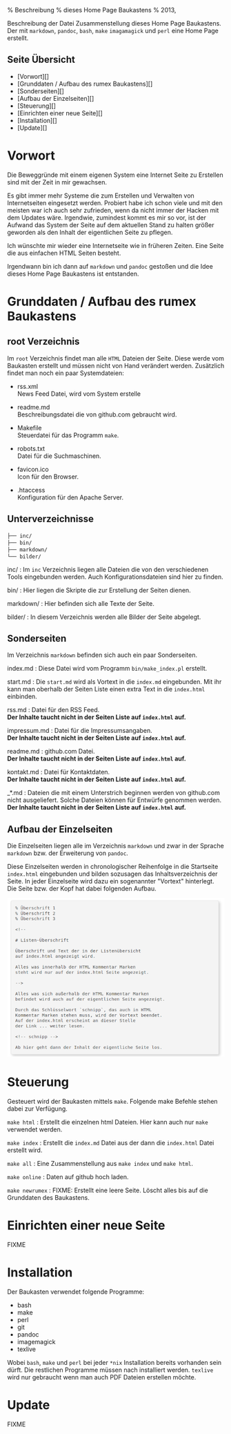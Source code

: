 % Beschreibung 
% dieses Home Page Baukastens
% 2013,

<!--

# Beschreibung dieses Home Page Baukastens

-->

Beschreibung der Datei Zusammenstellung dieses Home Page
Baukastens.
Der mit `markdown`, `pandoc`, `bash`, `make` `imagamagick` und `perl` 
eine Home Page erstellt.

<!-- schnipp -->


## Seite Übersicht

* [Vorwort][]
* [Grunddaten / Aufbau des rumex Baukastens][]
* [Sonderseiten][]
* [Aufbau der Einzelseiten][]
* [Steuerung][]
* [Einrichten einer neue Seite][]
* [Installation][]
* [Update][]


# Vorwort

Die Beweggründe mit einem eigenen System eine Internet Seite zu Erstellen sind
mit der Zeit in mir gewachsen.

Es gibt immer mehr Systeme die zum Erstellen und Verwalten von Internetseiten
eingesetzt werden.
Probiert habe ich schon viele und mit den meisten war ich auch sehr zufrieden,
wenn da nicht immer der Hacken mit dem Updates wäre. 
Irgendwie, zumindest kommt es mir so vor, ist der Aufwand das 
System der Seite auf dem aktuellen Stand zu halten größer geworden als den Inhalt der eigentlichen Seite zu pflegen.

Ich wünschte mir wieder eine Internetseite wie in früheren Zeiten.
Eine Seite die aus einfachen HTML Seiten besteht.

Irgendwann bin ich dann auf `markdown` und `pandoc` gestoßen und die Idee dieses
Home Page Baukastens ist entstanden.


# Grunddaten / Aufbau des rumex Baukastens

## root Verzeichnis

Im `root` Verzeichnis findet man alle `HTML` Dateien
der Seite. Diese werde vom Baukasten erstellt und
müssen nicht von Hand verändert werden.
Zusätzlich findet man noch ein paar Systemdateien:

- rss.xml \
News Feed Datei, wird vom System erstelle

- readme.md \
Beschreibungsdatei die von github.com gebraucht wird.

- Makefile \
Steuerdatei für das Programm `make`.

- robots.txt \
Datei für die Suchmaschinen.

- favicon.ico \
Icon für den Browser.

- .htaccess \
Konfiguration für den Apache Server.
	

## Unterverzeichnisse

~~~{.text}
├── inc/
├── bin/
├── markdown/
└── bilder/
~~~


inc/
:	Im `inc` Verzeichnis liegen alle Dateien die von den
	verschiedenen Tools eingebunden werden.
	Auch Konfigurationsdateien sind hier zu finden.

bin/
:	Hier liegen die Skripte die zur Erstellung der
	Seiten dienen.

markdown/
:	Hier befinden sich alle Texte der Seite.

bilder/
:	In diesem Verzeichnis werden alle Bilder der Seite abgelegt.



## Sonderseiten

Im Verzeichnis `markdown` befinden sich auch ein paar Sonderseiten.

index.md
:	Diese Datei wird vom Programm `bin/make_index.pl` erstellt.	

start.md
:	Die `start.md` wird als Vortext in die `index.md` eingebunden.
	Mit ihr kann man oberhalb der Seiten Liste einen 
	extra Text in die `index.html` einbinden.

rss.md
:	Datei für den RSS Feed. \
	**Der Inhalte taucht nicht in der Seiten Liste auf `index.html` auf.**

impressum.md
:	Datei für die Impressumsangaben. \
	**Der Inhalte taucht nicht in der Seiten Liste auf `index.html` auf.**

readme.md
:	github.com Datei. \
	**Der Inhalte taucht nicht in der Seiten Liste auf `index.html` auf.**

kontakt.md
:	Datei für Kontaktdaten.	\
	**Der Inhalte taucht nicht in der Seiten Liste auf `index.html` auf.**

_*.md
:	Dateien die mit einem Unterstrich beginnen werden von 
	github.com nicht ausgeliefert.
	Solche Dateien können für Entwürfe genommen werden. \
	**Der Inhalte taucht nicht in der Seiten Liste auf `index.html` auf.**


## Aufbau der Einzelseiten

Die Einzelseiten liegen alle im Verzeichnis `markdown` und zwar in 
der Sprache `markdown` bzw. der Erweiterung von `pandoc`.

Diese Einzelseiten werden in chronologischer Reihenfolge in die Startseite
`index.html` eingebunden und bilden sozusagen das Inhaltsverzeichnis
der Seite.
In jeder Einzelseite wird dazu ein sogenannter "Vortext" hinterlegt.
Die Seite bzw. der Kopf hat dabei folgenden Aufbau.

![](bilder/seiten_aufbau.png)

# Steuerung

Gesteuert wird der Baukasten mittels `make`.
Folgende make Befehle stehen dabei zur Verfügung.

`make html`
:	Erstellt die einzelnen html Dateien. 
	Hier kann auch nur `make` verwendet werden.

`make index`
:	Erstellt die `index.md` Datei aus der dann
	die `index.html` Datei erstellt wird.

`make all`
:	Eine Zusammenstellung aus `make index` und `make html`.

`make online`
:	Daten auf github hoch laden.

`make newrumex`
:	FIXME: Erstellt eine leere Seite.
	Löscht alles bis auf die Grunddaten des Baukastens.
	

# Einrichten einer neue Seite

FIXME

# Installation

Der Baukasten verwendet folgende Programme:

- bash
- make
- perl
- git
- pandoc
- imagemagick
- texlive

Wobei `bash`, `make` und `perl` bei jeder `*nix` Installation bereits vorhanden sein dürft.
Die restlichen Programme müssen nach installiert werden.
`texlive` wird nur gebraucht wenn man auch PDF Dateien erstellen möchte.


# Update

FIXME
